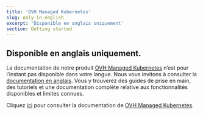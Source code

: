```yaml
---
title: 'OVH Managed Kubernetes'
slug: only-in-english
excerpt: 'Disponible en anglais uniquement'
section: Getting started
---
```


## Disponible en anglais uniquement.

La documentation de notre produit [OVH Managed Kubernetes](https://www.ovh.com/fr/public-cloud/kubernetes/) n’est pour l’instant pas disponible dans votre langue. Nous vous invitons à consulter la [documentation en anglais](https://docs.ovh.com/gb/en/kubernetes/).
Vous y trouverez des guides de prise en main, des tutoriels et une documentation complète relative aux fonctionnalités disponibles et limites connues. 

Cliquez [ici](https://docs.ovh.com/gb/en/kubernetes/) pour consulter la documentation de [OVH Managed Kubernetes](https://www.ovh.com/fr/public-cloud/kubernetes/).